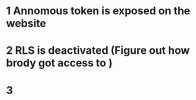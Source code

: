 # 1 Annomous token is exposed on the website

# 2 RLS is deactivated (Figure out how brody got access to )

# 3
